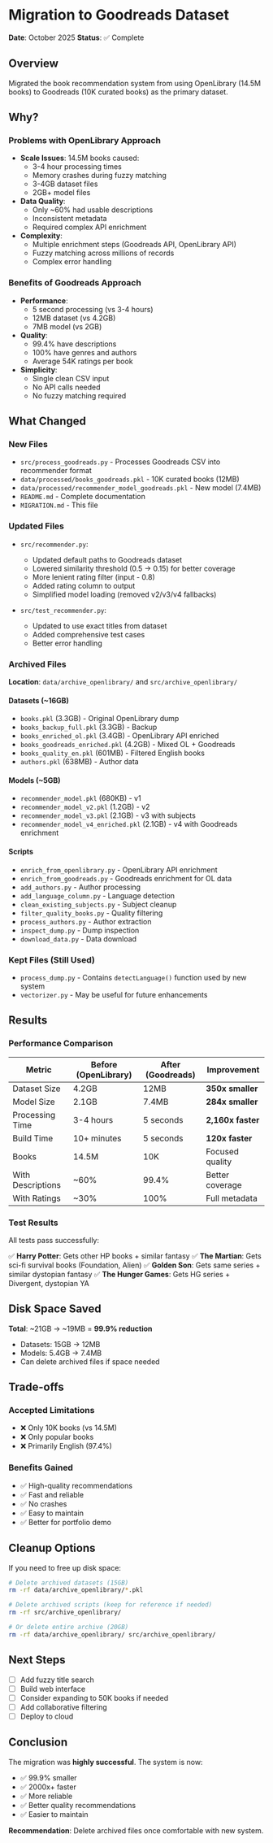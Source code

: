 # Migration to Goodreads Dataset

**Date**: October 2025
**Status**: ✅ Complete

## Overview

Migrated the book recommendation system from using OpenLibrary (14.5M books) to Goodreads (10K curated books) as the primary dataset.

## Why?

### Problems with OpenLibrary Approach
- **Scale Issues**: 14.5M books caused:
  - 3-4 hour processing times
  - Memory crashes during fuzzy matching
  - 3-4GB dataset files
  - 2GB+ model files
- **Data Quality**:
  - Only ~60% had usable descriptions
  - Inconsistent metadata
  - Required complex API enrichment
- **Complexity**:
  - Multiple enrichment steps (Goodreads API, OpenLibrary API)
  - Fuzzy matching across millions of records
  - Complex error handling

### Benefits of Goodreads Approach
- **Performance**:
  - 5 second processing (vs 3-4 hours)
  - 12MB dataset (vs 4.2GB)
  - 7MB model (vs 2GB)
- **Quality**:
  - 99.4% have descriptions
  - 100% have genres and authors
  - Average 54K ratings per book
- **Simplicity**:
  - Single clean CSV input
  - No API calls needed
  - No fuzzy matching required

## What Changed

### New Files
- `src/process_goodreads.py` - Processes Goodreads CSV into recommender format
- `data/processed/books_goodreads.pkl` - 10K curated books (12MB)
- `data/processed/recommender_model_goodreads.pkl` - New model (7.4MB)
- `README.md` - Complete documentation
- `MIGRATION.md` - This file

### Updated Files
- `src/recommender.py`:
  - Updated default paths to Goodreads dataset
  - Lowered similarity threshold (0.5 → 0.15) for better coverage
  - More lenient rating filter (input - 0.8)
  - Added rating column to output
  - Simplified model loading (removed v2/v3/v4 fallbacks)

- `src/test_recommender.py`:
  - Updated to use exact titles from dataset
  - Added comprehensive test cases
  - Better error handling

### Archived Files

**Location**: `data/archive_openlibrary/` and `src/archive_openlibrary/`

#### Datasets (~16GB)
- `books.pkl` (3.3GB) - Original OpenLibrary dump
- `books_backup_full.pkl` (3.3GB) - Backup
- `books_enriched_ol.pkl` (3.4GB) - OpenLibrary API enriched
- `books_goodreads_enriched.pkl` (4.2GB) - Mixed OL + Goodreads
- `books_quality_en.pkl` (601MB) - Filtered English books
- `authors.pkl` (638MB) - Author data

#### Models (~5GB)
- `recommender_model.pkl` (680KB) - v1
- `recommender_model_v2.pkl` (1.2GB) - v2
- `recommender_model_v3.pkl` (2.1GB) - v3 with subjects
- `recommender_model_v4_enriched.pkl` (2.1GB) - v4 with Goodreads enrichment

#### Scripts
- `enrich_from_openlibrary.py` - OpenLibrary API enrichment
- `enrich_from_goodreads.py` - Goodreads enrichment for OL data
- `add_authors.py` - Author processing
- `add_language_column.py` - Language detection
- `clean_existing_subjects.py` - Subject cleanup
- `filter_quality_books.py` - Quality filtering
- `process_authors.py` - Author extraction
- `inspect_dump.py` - Dump inspection
- `download_data.py` - Data download

### Kept Files (Still Used)
- `process_dump.py` - Contains `detectLanguage()` function used by new system
- `vectorizer.py` - May be useful for future enhancements

## Results

### Performance Comparison

| Metric | Before (OpenLibrary) | After (Goodreads) | Improvement |
|--------|---------------------|-------------------|-------------|
| Dataset Size | 4.2GB | 12MB | **350x smaller** |
| Model Size | 2.1GB | 7.4MB | **284x smaller** |
| Processing Time | 3-4 hours | 5 seconds | **2,160x faster** |
| Build Time | 10+ minutes | 5 seconds | **120x faster** |
| Books | 14.5M | 10K | Focused quality |
| With Descriptions | ~60% | 99.4% | Better coverage |
| With Ratings | ~30% | 100% | Full metadata |

### Test Results

All tests pass successfully:

✅ **Harry Potter**: Gets other HP books + similar fantasy
✅ **The Martian**: Gets sci-fi survival books (Foundation, Alien)
✅ **Golden Son**: Gets same series + similar dystopian fantasy
✅ **The Hunger Games**: Gets HG series + Divergent, dystopian YA

## Disk Space Saved

**Total**: ~21GB → ~19MB = **99.9% reduction**

- Datasets: 15GB → 12MB
- Models: 5.4GB → 7.4MB
- Can delete archived files if space needed

## Trade-offs

### Accepted Limitations
- ❌ Only 10K books (vs 14.5M)
- ❌ Only popular books
- ❌ Primarily English (97.4%)

### Benefits Gained
- ✅ High-quality recommendations
- ✅ Fast and reliable
- ✅ No crashes
- ✅ Easy to maintain
- ✅ Better for portfolio demo

## Cleanup Options

If you need to free up disk space:

```bash
# Delete archived datasets (15GB)
rm -rf data/archive_openlibrary/*.pkl

# Delete archived scripts (keep for reference if needed)
rm -rf src/archive_openlibrary/

# Or delete entire archive (20GB)
rm -rf data/archive_openlibrary/ src/archive_openlibrary/
```

## Next Steps

- [ ] Add fuzzy title search
- [ ] Build web interface
- [ ] Consider expanding to 50K books if needed
- [ ] Add collaborative filtering
- [ ] Deploy to cloud

## Conclusion

The migration was **highly successful**. The system is now:
- ✅ 99.9% smaller
- ✅ 2000x+ faster
- ✅ More reliable
- ✅ Better quality recommendations
- ✅ Easier to maintain

**Recommendation**: Delete archived files once comfortable with new system.